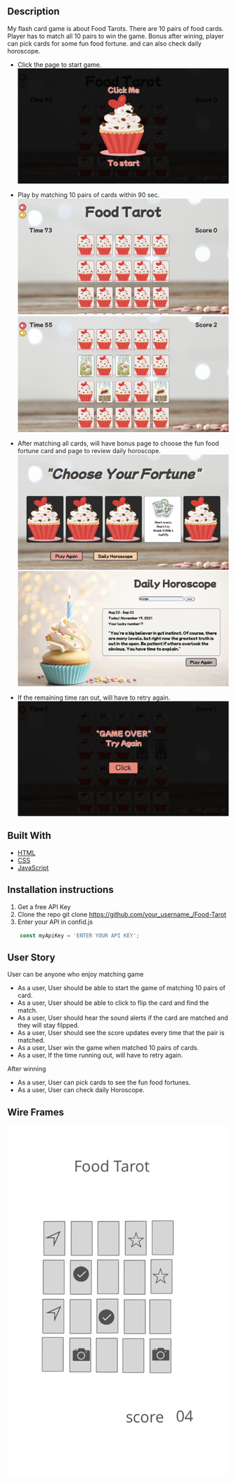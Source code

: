 ## Description
My flash card game is about Food Tarots. There are 10 pairs of food cards. Player has to match all 10 pairs to win the game. Bonus after wining, player can pick cards for some fun food fortune. and can also check daily horoscope.

- Click the page to start game.
![start page](images/start0.jpeg)

- Play by matching 10 pairs of cards within 90 sec.
![Page Match](images/start1.jpeg)
![Page Match](images/start2.jpeg)

- After matching all cards, will have bonus page to choose the fun food fortune card and page to review daily horoscope.
![Page Match](images/start3.jpeg)
![Page Match](images/start4.jpeg)

- If the remaining time ran out, will have to retry again.
![Page Match](images/start5.jpeg)

## Built With
- [HTML](#html)
- [CSS](#css)
- [JavaScript](#javascript)

## Installation instructions
1. Get a free API Key
2. Clone the repo
git clone https://github.com/your_username_/Food-Tarot
3. Enter your API in confid.js
````javascript
    const myApiKey = 'ENTER YOUR API KEY';
````

## User Story
User can be anyone who enjoy matching game 

- As a user, User should be able to start the game of matching 10 pairs of card.
- As a user, User should be able to click to flip the card and find the match.
- As a user, User should hear the sound alerts if the card are matched and they will stay filpped.
- As a user, User should see the score updates every time that the pair is matched.
- As a user, User win the game when matched 10 pairs of cards.
- As a user, If the time running out, will have to retry again.

After winning

- As a user, User can pick cards to see the fun food fortunes.
- As a user, User can check daily Horoscope.

## Wire Frames
![Wire frames](images/wireframes.jpeg)


